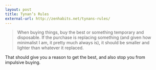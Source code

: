 ```yaml
---
layout: post
title: Tynan’s Rules
external-url: http://zenhabits.net/tynans-rules/
---
```

> When buying things, buy the best or something temporary and disposable. If the purchase is replacing something (and given how minimalist I am, it pretty much always is), it should be smaller and lighter than whatever it replaced.</p>

That should give you a reason to get the best, and also stop you from impulsive buying.
